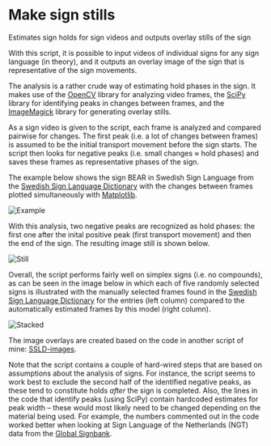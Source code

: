 # Make sign stills
Estimates sign holds for sign videos and outputs overlay stills of the sign

With this script, it is possible to input videos of individual signs for any sign language (in theory), and it outputs an overlay image of the sign that is representative of the sign movements. 

The analysis is a rather crude way of estimating hold phases in the sign. It makes use of the [OpenCV](https://opencv.org) library for analyzing video frames, the [SciPy](https://www.scipy.org) library for identifying peaks in changes between frames, and the [ImageMagick](https://www.imagemagick.org) library for generating overlay stills.

As a sign video is given to the script, each frame is analyzed and compared pairwise for changes. The first peak (i.e. a lot of changes between frames) is assumed to be the initial transport movement before the sign starts. The script then looks for negative peaks (i.e. small changes ≈ hold phases) and saves these frames as representative phases of the sign. 

The example below shows the sign BEAR in Swedish Sign Language from the [Swedish Sign Language Dictionary](http://teckensprakslexikon.su.se) with the changes between frames plotted simultaneously with [Matplotlib](https://matplotlib.org).

![Example](https://github.com/borstell/make_sign_stills/blob/master/bjorn_changes.gif)

With this analysis, two negative peaks are recognized as hold phases: the first one after the inital positive peak (first transport movement) and then the end of the sign. The resulting image still is shown below.

![Still](https://github.com/borstell/make_sign_stills/blob/master/bjorn_still.jpg)

Overall, the script performs fairly well on simplex signs (i.e. no compounds), as can be seen in the image below in which each of five randomly selected signs is illustrated with the manually selected frames found in the [Swedish Sign Language Dictionary](http://teckensprakslexikon.su.se) for the entries (left column) compared to the automatically estimated frames by this model (right column).

![Stacked](https://github.com/borstell/make_sign_stills/blob/master/stack.jpg)

The image overlays are created based on the code in another script of mine: [SSLD-images](https://github.com/borstell/SSLD-images).

Note that the script contains a couple of hard-wired steps that are based on assumptions about the analysis of signs. For instance, the script seems to work best to exclude the second half of the identified negative peaks, as these tend to constitute holds *after* the sign is completed. Also, the lines in the code that identify peaks (using SciPy) contain hardcoded estimates for peak width – these would most likely need to be changed depending on the material being used. For example, the numbers commented out in the code worked better when looking at Sign Language of the Netherlands (NGT) data from the [Global Signbank](https://signbank.science.ru.nl).
